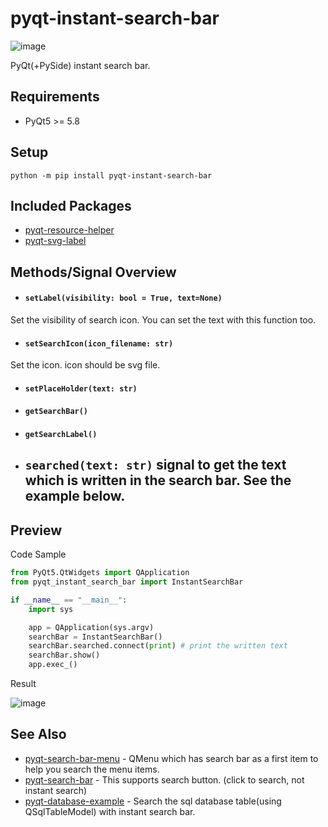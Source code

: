 # pyqt-instant-search-bar

![image](https://user-images.githubusercontent.com/55078043/155654257-4d31a17a-fc64-4292-aecc-cf46a9580f18.png)

PyQt(+PySide) instant search bar.

## Requirements
* PyQt5 >= 5.8

## Setup
`python -m pip install pyqt-instant-search-bar`

## Included Packages
* <a href="https://github.com/yjg30737/pyqt-resource-helper.git">pyqt-resource-helper</a>
* <a href="https://github.com/yjg30737/pyqt-svg-label.git">pyqt-svg-label</a>

## Methods/Signal Overview
* #### `setLabel(visibility: bool = True, text=None)`
Set the visibility of search icon. You can set the text with this function too.
* #### `setSearchIcon(icon_filename: str)`
Set the icon. icon should be svg file.
* #### `setPlaceHolder(text: str)`
* #### `getSearchBar()`
* #### `getSearchLabel()`
* ## `searched(text: str)` signal to get the text which is written in the search bar. See the example below.

## Preview
Code Sample

```python
from PyQt5.QtWidgets import QApplication
from pyqt_instant_search_bar import InstantSearchBar

if __name__ == "__main__":
    import sys

    app = QApplication(sys.argv)
    searchBar = InstantSearchBar()
    searchBar.searched.connect(print) # print the written text
    searchBar.show()
    app.exec_()
```

Result

![image](https://user-images.githubusercontent.com/55078043/155654257-4d31a17a-fc64-4292-aecc-cf46a9580f18.png)

## See Also

* <a href="https://github.com/yjg30737/pyqt-search-bar-menu.git">pyqt-search-bar-menu</a> - QMenu which has search bar as a first item to help you search the menu items.
* <a href="https://github.com/yjg30737/pyqt-search-bar.git">pyqt-search-bar</a> - This supports search button. (click to search, not instant search)
* <a href="https://github.com/yjg30737/pyqt-database-example.git">pyqt-database-example</a> - Search the sql database table(using QSqlTableModel) with instant search bar.
